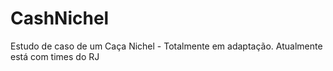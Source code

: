 # CashNichel
Estudo de caso de um Caça Nichel - Totalmente em adaptação. Atualmente está com times do RJ
